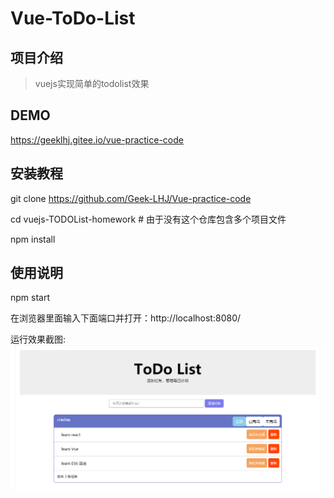 # Vue-ToDo-List

## 项目介绍
> vuejs实现简单的todolist效果

## DEMO

https://geeklhj.gitee.io/vue-practice-code

## 安装教程

git clone https://github.com/Geek-LHJ/Vue-practice-code

cd vuejs-TODOList-homework # 由于没有这个仓库包含多个项目文件

npm install

## 使用说明

npm start

在浏览器里面输入下面端口并打开：http://localhost:8080/

运行效果截图:![Vue 实现TODOList 功能](./dist/demo.png)


